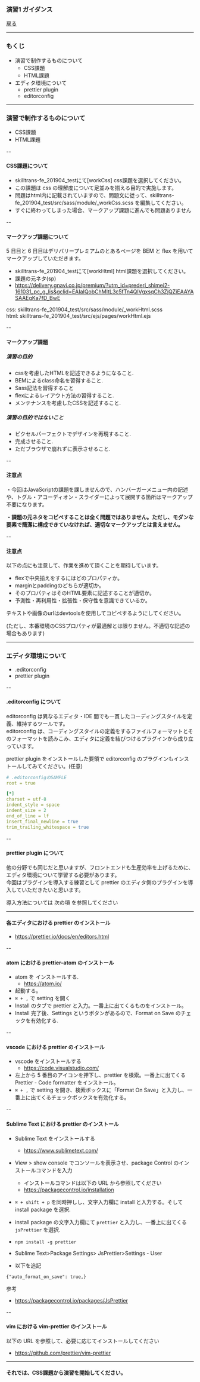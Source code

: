 ### 演習1 ガイダンス

<a href="../">戻る</a>

---

### もくじ

- 演習で制作するものについて
  - CSS課題
  - HTML課題
- エディタ環境について
  - prettier plugin
  - editorconfig

---

### 演習で制作するものについて

- CSS課題
- HTML課題

--

#### CSS課題について

- skilltrans-fe_201904_testにて[workCss] css課題を選択してください。
- この課題は css の理解度について足並みを揃える目的で実施します。  
- 問題はhtml内に記載されていますので、問題文に従って、skilltrans-fe_201904_test/src/sass/module/_workCss.scss を編集してください。
- すぐに終わってしまった場合、マークアップ課題に進んでも問題ありません

--

#### マークアップ課題について

5 日目と 6 日目はデリバリープレミアムのとあるページを BEM と flex を用いてマークアップしていただきます。

- skilltrans-fe_201904_testにて[workHtml] html課題を選択してください。
- 課題の元ネタ(sp)
- https://delivery.gnavi.co.jp/premium/?utm_id=prederi_shimei2-161031_pc_g_lis&gclid=EAIaIQobChMItL3c5fTn4QIVgxsqCh3ZjQZiEAAYASAAEgKa7fD_BwE

css: skilltrans-fe_201904_test/src/sass/module/_workHtml.scss  
html: skilltrans-fe_201904_test/src/ejs/pages/workHtml.ejs

--

#### マークアップ課題

##### 演習の目的
- cssを考慮したHTMLを記述できるようになること.
- BEMによるclass命名を習得すること.
- Sass記法を習得すること
- flexによるレイアウト方法の習得すること.
- メンテナンスを考慮したCSSを記述すること.

##### 演習の目的ではないこと
- ピクセルパーフェクトでデザインを再現すること.
- 完成させること.
- ただブラウザで崩れずに表示させること.

-- 

#### 注意点
・今回はJavaScriptの課題を課しませんので、ハンバーガーメニュー内の記述や、トグル・アコーディオン・スライダーによって展開する箇所はマークアップ不要になります。

__・課題の元ネタをコピペすることは全く問題ではありません。ただし、モダンな要素で簡潔に構成できていなければ、適切なマークアップとは言えません。__  

-- 

#### 注意点
以下の点にも注意して、作業を進めて頂くことを期待しています。

- flexで中央揃えをするにはどのプロパティか。
- marginとpaddingのどちらが適切か。
- そのプロパティはそのHTML要素に記述することが適切か。
- 予測性・再利用性・拡張性・保守性を意識できているか。

テキストや画像のurlはdevtoolsを使用してコピペするようにしてください。
<p class="-small">(ただし、本番環境のCSSプロパティが最適解とは限りません。不適切な記述の場合もあります)</p>

---

### エディタ環境について
- .editorconfig
- prettier plugin

--

#### .editorconfig について

<p class="-small">editorconfig は異なるエディタ・IDE 間でも一貫したコーディングスタイルを定義、維持するツールです。<br>editorconfig は、コーディングスタイルの定義をするファイルフォーマットとそのフォーマットを読みこみ、エディタに定義を結びつけるプラグインから成り立っています。</p>

<p class="-small">prettier plugin をインストールした要領で editorconfig のプラグインもインストールしてみてください。(任意)</p>

```yaml
# .editorconfigのSAMPLE
root = true

[*]
charset = utf-8
indent_style = space
indent_size = 2
end_of_line = lf
insert_final_newline = true
trim_trailing_whitespace = true
```


--

#### prettier plugin について

他の分野でも同じだと思いますが、フロントエンドも生産効率を上げるために、エディタ環境について学習する必要があります。  
今回はプラグインを導入する練習として prettier のエディタ側のプラグインを導入していただきたいと思います。

導入方法については 次の項 を参照してください

---

#### 各エディタにおける prettier のインストール

- https://prettier.io/docs/en/editors.html

-- 

#### atom における prettier-atom のインストール

- atom を インストールする.
  - https://atom.io/
- 起動する。
- `⌘ + ,` で setting を開く
- Install のタブで prettier と入力。一番上に出てくるものをインストール。
- Install 完了後、Settings というボタンがあるので、Format on Save のチェックを有効化する.

-- 

#### vscode における prettier のインストール

- vscode をインストールする
  - https://code.visualstudio.com/
- 左上から 5 番目のアイコンを押下し、prettier を検索。一番上に出てくる Prettier - Code formatter をインストール。
- `⌘ + ,` で setting を開き、検索ボックスに「Format On Save」と入力し、一番上に出てくるチェックボックスを有効化する。

-- 

#### Sublime Text における prettier のインストール

- Sublime Text をインストールする
  - https://www.sublimetext.com/
- View > show console でコンソールを表示させ、package Control のインストールコマンドを入力

  - インストールコマンドは以下の URL から参照してください
  - https://packagecontrol.io/installation

- `⌘ + shift + p` を同時押しし、文字入力欄に install と入力する。そして install package を選択.
- install package の文字入力欄にて `prettier` と入力し、一番上に出てくる `jsPrettier` を選択.
- `npm install -g prettier`
- Sublime Text>Package Settings> JsPrettier>Settings - User
- 以下を追記

```
{"auto_format_on_save": true,}
```

参考
- https://packagecontrol.io/packages/JsPrettier

-- 

#### vim における vim-prettier のインストール

以下の URL を参照して、必要に応じてインストールしてください

- https://github.com/prettier/vim-prettier


---

#### それでは、CSS課題から演習を開始してください。
